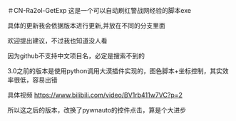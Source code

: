 ＃CN-Ra2ol-GetExp
这是一个可以自动刷红警战网经验的脚本exe 

具体的更新我会依据版本进行更新,并放在不同的分支里面

欢迎提出建议，不过我也知道没人看

因为github不支持中文项目名，必定是搜索不到的

3.0之前的版本是使用python调用大漠插件实现的，图色脚本+坐标控制，其实效率很低，容易出错

具体视频 https://www.bilibili.com/video/BV1rb411w7VC?p=2

所以这之后的版本，改换了pywnauto的控件点击，算是个大进步
